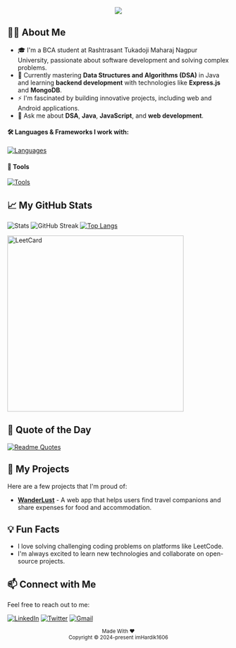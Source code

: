 <div align="center">
<pre><img src="https://readme-typing-svg.herokuapp.com/?font=Monospace&size=40&center=true&vCenter=true&width=600&height=50&color=FFFFFFF8&duration=4500&lines=Hello,+I'm+Hardik+Gayner👋;"/></pre>
</div>

## 🙋‍♂️ About Me

- 🎓 I'm a BCA student at Rashtrasant Tukadoji Maharaj Nagpur University, passionate about software development and solving complex problems.
- 🌱 Currently mastering **Data Structures and Algorithms (DSA)** in Java and learning **backend development** with technologies like **Express.js** and **MongoDB**.
- ⚡ I'm fascinated by building innovative projects, including web and Android applications.
- 💬 Ask me about **DSA**, **Java**, **JavaScript**, and **web development**.

#### 🛠️ Languages & Frameworks I work with:

[![Languages](https://skillicons.dev/icons?i=java,javascript,typescript,python,go,c,cpp,nodejs,expressjs,react,mongodb,mysql,postgres,html,css,&theme=dark)](https://skillicons.dev)

#### 🧰 **Tools**

[![Tools](https://skillicons.dev/icons?i=git,github,vscode,npm,yarn,pnpm,vite,linux,postman,supabase,firebase,&theme=dark)](https://skillicons.dev)
## 📈 My GitHub Stats

![Stats](https://github-readme-stats.vercel.app/api?username=imHardik1606&show_icons=true&count_private=true&theme=radical)
![GitHub Streak](https://streak-stats.demolab.com/?user=imHardik1606&card_width=300&theme=dark)
[![Top Langs](https://github-readme-stats.vercel.app/api/top-langs/?username=imHardik1606&card_width=770&layout=compact&theme=dark)](https://github.com/imHardik1606/github-readme-stats)

<img width=400 src="https://leetcard.jacoblin.cool/HardikGayner?theme=nord&font=Anek%20Bangla&ext=heatmap&border_radius=10" alt="LeetCard" />

## 💭 Quote of the Day

[![Readme Quotes](https://quotes-github-readme.vercel.app/api?type=horizontal&theme=dark)](https://github.com/piyushsuthar/github-readme-quotes)

## 🌟 My Projects

Here are a few projects that I'm proud of:

- **[WanderLust](https://github.com/imHardik1606/Wanderlust)** - A web app that helps users find travel companions and share expenses for food and accommodation.

## 💡 Fun Facts

- I love solving challenging coding problems on platforms like LeetCode.
- I'm always excited to learn new technologies and collaborate on open-source projects.

## 📫 Connect with Me

Feel free to reach out to me:

[![LinkedIn](https://img.shields.io/badge/LinkedIn-0A66C2?style=for-the-badge&logo=linkedin&logoColor=white)](https://www.linkedin.com/in/hardik-gayner-0b2ab32ba/)
[![Twitter](https://img.shields.io/badge/Twitter-1DA1F2?style=for-the-badge&logo=twitter&logoColor=white)](https://x.com/h_gayner)
[![Gmail](https://img.shields.io/badge/Gmail-D14836?style=for-the-badge&logo=gmail&logoColor=white)](mailto:hardikgayner1606@gmail.com)


<p align="center"><sub>Made With ❤️<br>Copyright © 2024-present imHardik1606</sub></p>
